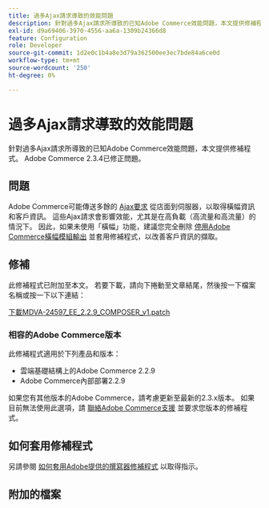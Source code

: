 ```yaml
---
title: 過多Ajax請求導致的效能問題
description: 針對過多Ajax請求所導致的已知Adobe Commerce效能問題，本文提供修補程式。 Adobe Commerce 2.3.4已修正問題。
exl-id: d9a69406-3970-4556-aa6a-1309b24366d8
feature: Configuration
role: Developer
source-git-commit: 1d2e0c1b4a8e3d79a362500ee3ec7bde84a6ce0d
workflow-type: tm+mt
source-wordcount: '250'
ht-degree: 0%

---
```


# 過多Ajax請求導致的效能問題

針對過多Ajax請求所導致的已知Adobe Commerce效能問題，本文提供修補程式。 Adobe Commerce 2.3.4已修正問題。

## 問題

Adobe Commerce可能傳送多餘的 [Ajax要求](/help/troubleshooting/miscellaneous/high-throughput-ajax-requests-cause-poor-performance.md) 從店面到伺服器，以取得橫幅資訊和客戶資訊。 這些Ajax請求會影響效能，尤其是在高負載（高流量和高流量）的情況下。 因此，如果未使用「橫幅」功能，建議您完全刪除 [停用Adobe Commerce橫幅模組輸出](/help/troubleshooting/miscellaneous/disable-magento-banner-output-to-improve-site-performance.md) 並套用修補程式，以改善客戶資訊的擷取。

## 修補

此修補程式已附加至本文。 若要下載，請向下捲動至文章結尾，然後按一下檔案名稱或按一下以下連結：

[下載MDVA-24597\_EE\_2.2.9\_COMPOSER\_v1.patch](assets/MDVA-24597_EE_2.2.9_COMPOSER_v1.patch.zip)

### 相容的Adobe Commerce版本

此修補程式適用於下列產品和版本：

* 雲端基礎結構上的Adobe Commerce 2.2.9
* Adobe Commerce內部部署2.2.9

如果您有其他版本的Adobe Commerce，請考慮更新至最新的2.3.x版本。 如果目前無法使用此選項，請 [聯絡Adobe Commerce支援](/help/help-center-guide/help-center/magento-help-center-user-guide.md#submit-ticket) 並要求您版本的修補程式。

## 如何套用修補程式

另請參閱 [如何套用Adobe提供的撰寫器修補程式](/help/how-to/general/how-to-apply-a-composer-patch-provided-by-magento.md) 以取得指示。

## 附加的檔案
